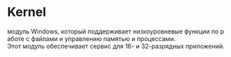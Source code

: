 # Kernel

модуль Windows, который поддерживает низкоуровневые функции по работе с файлами и управлению памятью и процессами. 
Этот модуль обеспечивает сервис для 16- и 32-разрядных приложений.
